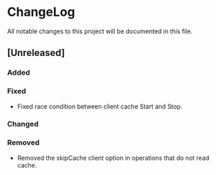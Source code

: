 # ChangeLog

All notable changes to this project will be documented in this file.

## \[Unreleased\]

### Added

### Fixed

- Fixed race condition between client cache Start and Stop.

### Changed

### Removed

- Removed the skipCache client option in operations that do not read cache.
